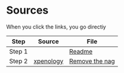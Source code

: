 # Sources
When you click the links, you go directiy

Step | Source | File |
| --- | --- | --- |
| Step 1 | | [Readme](./README.md) |
| Step 2 | [xpenology](https://xpenology.com/forum/topic/60812-proxmox-repo-fix-remove-nag-and-update-to-newest-version-easy) | [Remove the nag](./01.script.sh) |
